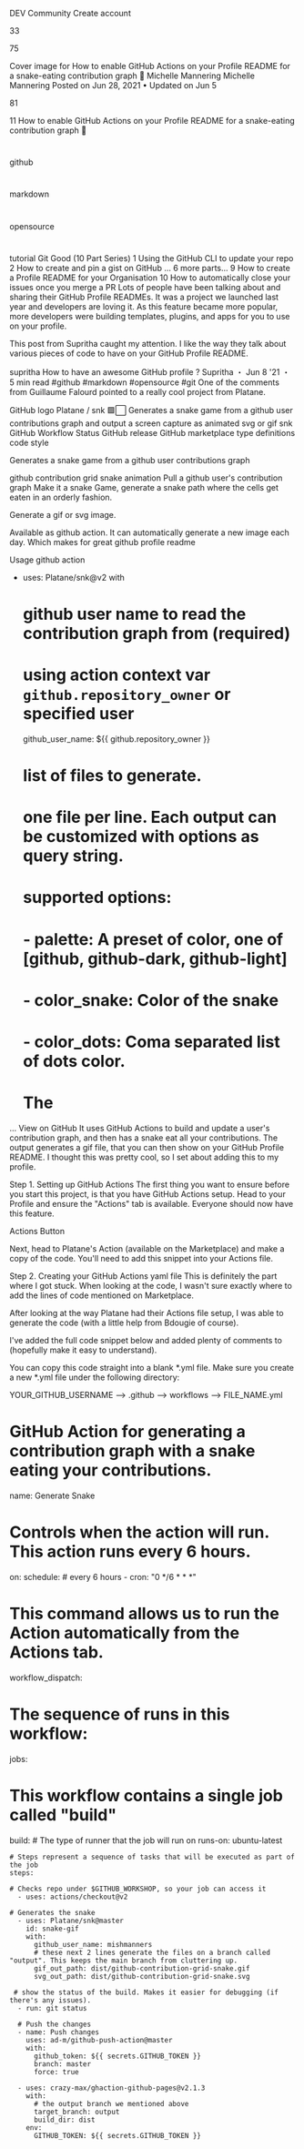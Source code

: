 DEV Community
Create account

33

75

Cover image for How to enable GitHub Actions on your Profile README for a snake-eating contribution graph 🐍
Michelle Mannering
Michelle Mannering
Posted on Jun 28, 2021 • Updated on Jun 5


81

11
How to enable GitHub Actions on your Profile README for a snake-eating contribution graph 🐍
#
github
#
markdown
#
opensource
#
tutorial
Git Good (10 Part Series)
1
Using the GitHub CLI to update your repo
2
How to create and pin a gist on GitHub
...
6 more parts...
9
How to create a Profile README for your Organisation
10
How to automatically close your issues once you merge a PR
Lots of people have been talking about and sharing their GitHub Profile READMEs. It was a project we launched last year and developers are loving it. As this feature became more popular, more developers were building templates, plugins, and apps for you to use on your profile.

This post from Supritha caught my attention. I like the way they talk about various pieces of code to have on your GitHub Profile README.

supritha 
How to have an awesome GitHub profile ?
Supritha ・ Jun 8 '21 ・ 5 min read
#github #markdown #opensource #git
One of the comments from Guillaume Falourd pointed to a really cool project from Platane.

GitHub logo Platane / snk
🟩⬜ Generates a snake game from a github user contributions graph and output a screen capture as animated svg or gif
snk
GitHub Workflow Status GitHub release GitHub marketplace type definitions code style

Generates a snake game from a github user contributions graph

github contribution grid snake animation
Pull a github user's contribution graph Make it a snake Game, generate a snake path where the cells get eaten in an orderly fashion.

Generate a gif or svg image.

Available as github action. It can automatically generate a new image each day. Which makes for great github profile readme

Usage
github action

- uses: Platane/snk@v2
  with
    # github user name to read the contribution graph from (**required**)
    # using action context var `github.repository_owner` or specified user
    github_user_name: ${{ github.repository_owner }}

    # list of files to generate.
    # one file per line. Each output can be customized with options as query string.
    #
    #  supported options:
    #  - palette:     A preset of color, one of [github, github-dark, github-light]
    #  - color_snake: Color of the snake
    #  - color_dots:  Coma separated list of dots color.
    #                 The
…
View on GitHub
It uses GitHub Actions to build and update a user's contribution graph, and then has a snake eat all your contributions. The output generates a gif file, that you can then show on your GitHub Profile README. I thought this was pretty cool, so I set about adding this to my profile.

Step 1. Setting up GitHub Actions
The first thing you want to ensure before you start this project, is that you have GitHub Actions setup. Head to your Profile and ensure the "Actions" tab is available. Everyone should now have this feature.

Actions Button

Next, head to Platane's Action (available on the Marketplace) and make a copy of the code. You'll need to add this snippet into your Actions file.

Step 2. Creating your GitHub Actions yaml file
This is definitely the part where I got stuck. When looking at the code, I wasn't sure exactly where to add the lines of code mentioned on Marketplace.

After looking at the way Platane had their Actions file setup, I was able to generate the code (with a little help from Bdougie of course).

I've added the full code snippet below and added plenty of comments to (hopefully make it easy to understand).

You can copy this code straight into a blank *.yml file. Make sure you create a new *.yml file under the following directory:

YOUR_GITHUB_USERNAME --> .github --> workflows --> FILE_NAME.yml

# GitHub Action for generating a contribution graph with a snake eating your contributions.

name: Generate Snake

# Controls when the action will run. This action runs every 6 hours.

on:
  schedule:
      # every 6 hours
    - cron: "0 */6 * * *"

# This command allows us to run the Action automatically from the Actions tab.
  workflow_dispatch:

# The sequence of runs in this workflow:
jobs:
  # This workflow contains a single job called "build"
  build:
    # The type of runner that the job will run on
    runs-on: ubuntu-latest

    # Steps represent a sequence of tasks that will be executed as part of the job
    steps:

    # Checks repo under $GITHUB_WORKSHOP, so your job can access it
      - uses: actions/checkout@v2

    # Generates the snake  
      - uses: Platane/snk@master
        id: snake-gif
        with:
          github_user_name: mishmanners
          # these next 2 lines generate the files on a branch called "output". This keeps the main branch from cluttering up.
          gif_out_path: dist/github-contribution-grid-snake.gif
          svg_out_path: dist/github-contribution-grid-snake.svg

     # show the status of the build. Makes it easier for debugging (if there's any issues).
      - run: git status

      # Push the changes
      - name: Push changes
        uses: ad-m/github-push-action@master
        with:
          github_token: ${{ secrets.GITHUB_TOKEN }}
          branch: master
          force: true

      - uses: crazy-max/ghaction-github-pages@v2.1.3
        with:
          # the output branch we mentioned above
          target_branch: output
          build_dir: dist
        env:
          GITHUB_TOKEN: ${{ secrets.GITHUB_TOKEN }}